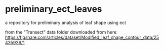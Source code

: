 # preliminary_ect_leaves
a repository for preliminary analysis of leaf shape using ect

from the "Transect" data folder downloaded from here: https://figshare.com/articles/dataset/Modified_leaf_shape_contour_data/25435936/1
